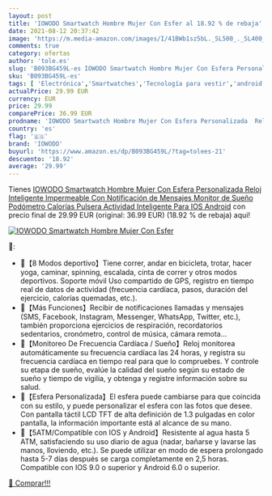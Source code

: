 ```yaml
---
layout: post
title: 'IOWODO Smartwatch Hombre Mujer Con Esfer al 18.92 % de rebaja'
date: 2021-08-12 20:37:42
image: 'https://m.media-amazon.com/images/I/41BWb1sz5bL._SL500_._SL400_.jpg'
comments: true
category: ofertas
author: 'tole.es'
slug: 'B093BG459L-es IOWODO Smartwatch Hombre Mujer Con Esfera Personalizada...'
sku: 'B093BG459L-es'
tags: [ 'Electrónica','Smartwatches','Tecnología para vestir','android','iowodo', ]
actualPrice: 29.99 EUR
currency: EUR
price: 29.99
comparePrice: 36.99 EUR
prodname: 'IOWODO Smartwatch Hombre Mujer Con Esfera Personalizada  Reloj Inteligente Impermeable Con Notificación de Mensajes  Monitor de Sueño Podómetro Calorías  Pulsera Actividad Inteligente Para IOS Android'
country: 'es'
flag: '🇪🇸'
brand: 'IOWODO'
buyurl: 'https://www.amazon.es/dp/B093BG459L/?tag=tolees-21'
descuento: '18.92'
average: '29.99'
---
```


Tienes [IOWODO Smartwatch Hombre Mujer Con Esfera Personalizada  Reloj Inteligente Impermeable Con Notificación de Mensajes  Monitor de Sueño Podómetro Calorías  Pulsera Actividad Inteligente Para IOS Android](https://www.amazon.es/dp/B093BG459L/?tag=tolees-21) con precio final de  29.99 EUR (original: 36.99 EUR) (18.92 %  de rebaja) aqui!

[![IOWODO Smartwatch Hombre Mujer Con Esfer](https://m.media-amazon.com/images/I/41BWb1sz5bL._SL500_._SL400_.jpg)](https://www.amazon.es/dp/B093BG459L/?tag=tolees-21)

🔎:

- 🚩【8 Modos deportivo】Tiene correr, andar en bicicleta, trotar, hacer yoga, caminar, spinning, escalada, cinta de correr y otros modos deportivos. Soporte móvil Uso compartido de GPS, registro en tiempo real de datos de actividad (frecuencia cardíaca, pasos, duración del ejercicio, calorías quemadas, etc.).
- 🚩【Más Funciones】Recibir de notificaciones llamadas y mensajes (SMS, Facebook, Instagram, Messenger, WhatsApp, Twitter, etc.), también proporciona ejercicios de respiración, recordatorios sedentarios, cronómetro, control de música, cámara remota...
- 🚩【Monitoreo De Frecuencia Cardíaca / Sueño】Reloj monitorea automáticamente su frecuencia cardíaca las 24 horas, y registra su frecuencia cardíaca en tiempo real para que lo compruebes. Y controle su etapa de sueño, evalúe la calidad del sueño según su estado de sueño y tiempo de vigilia, y obtenga y registre información sobre su salud.
- 🚩【Esfera Personalizada】El esfera puede cambiarse para que coincida con su estilo, y puede personalizar el esfera con las fotos que desee. Con pantalla táctil LCD TFT de alta definición de 1.3 pulgadas en color pantalla, la información importante está al alcance de su mano.
- 🚩【5ATM/Compatible con IOS y Android】Resistente al agua hasta 5 ATM, satisfaciendo su uso diario de agua (nadar, bañarse y lavarse las manos, lloviendo, etc.). Se puede utilizar en modo de espera prolongado hasta 5-7 días después se carga completamente en 2,5 horas. Compatible con IOS 9.0 o superior y Android 6.0 o superior.

[🛒 Comprar!!!](https://www.amazon.es/dp/B093BG459L/?tag=tolees-21)
